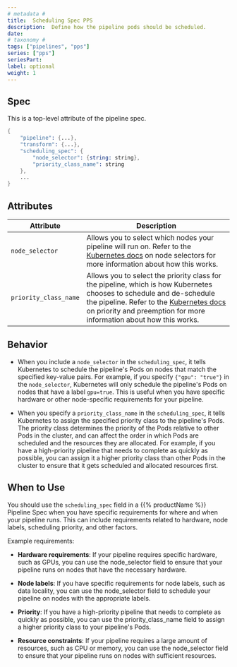 ```yaml
---
# metadata # 
title:  Scheduling Spec PPS
description:  Define how the pipeline pods should be scheduled.
date: 
# taxonomy #
tags: ["pipelines", "pps"]
series: ["pps"]
seriesPart:
label: optional
weight: 1
---
```


## Spec 
This is a top-level attribute of the pipeline spec. 

```s
{
    "pipeline": {...},
    "transform": {...},
    "scheduling_spec": {
        "node_selector": {string: string},
        "priority_class_name": string
    },
    ...
}

```

## Attributes 

|Attribute| Description|
|-|-|
|`node_selector`|Allows you to select which nodes your pipeline will run on. Refer to the [Kubernetes docs](https://kubernetes.io/docs/concepts/scheduling-eviction/assign-pod-node/#nodeselector) on node selectors for more information about how this works.|
|`priority_class_name`|Allows you to select the priority class for the pipeline, which is how Kubernetes chooses to schedule and de-schedule the pipeline. Refer to the [Kubernetes docs](https://kubernetes.io/docs/concepts/scheduling-eviction/pod-priority-preemption/#priorityclass) on priority and preemption for more information about how this works.|

## Behavior 

- When you include a `node_selector` in the `scheduling_spec`, it tells Kubernetes to schedule the pipeline's Pods on nodes that match the specified key-value pairs. For example, if you specify `{"gpu": "true"}` in the `node_selector`, Kubernetes will only schedule the pipeline's Pods on nodes that have a label `gpu=true`. This is useful when you have specific hardware or other node-specific requirements for your pipeline.

- When you specify a `priority_class_name` in the `scheduling_spec`, it tells Kubernetes to assign the specified priority class to the pipeline's Pods. The priority class determines the priority of the Pods relative to other Pods in the cluster, and can affect the order in which Pods are scheduled and the resources they are allocated. For example, if you have a high-priority pipeline that needs to complete as quickly as possible, you can assign it a higher priority class than other Pods in the cluster to ensure that it gets scheduled and allocated resources first.

## When to Use

You should use the `scheduling_spec` field in a {{% productName %}} Pipeline Spec when you have specific requirements for where and when your pipeline runs. This can include requirements related to hardware, node labels, scheduling priority, and other factors.

Example requirements:

- **Hardware requirements**: If your pipeline requires specific hardware, such as GPUs, you can use the node_selector field to ensure that your pipeline runs on nodes that have the necessary hardware.

- **Node labels**: If you have specific requirements for node labels, such as data locality, you can use the node_selector field to schedule your pipeline on nodes with the appropriate labels.

- **Priority**: If you have a high-priority pipeline that needs to complete as quickly as possible, you can use the priority_class_name field to assign a higher priority class to your pipeline's Pods.

- **Resource constraints**: If your pipeline requires a large amount of resources, such as CPU or memory, you can use the node_selector field to ensure that your pipeline runs on nodes with sufficient resources.